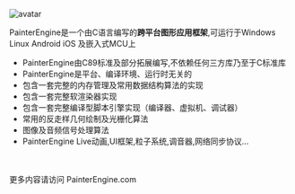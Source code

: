 ![avatar](supports/logo/logo_en.png)
<br>
 <p>PainterEngine是一个由C语言编写的<b>跨平台图形应用框架</b>,可运行于Windows Linux Android iOS 及嵌入式MCU上</p>
<p>
<ul>
   <li>PainterEngine由C89标准及部分拓展编写,不依赖任何三方库乃至于C标准库</li>
   <li>PainterEngine是平台、编译环境、运行时无关的</li>
   <li>包含一套完整的内存管理及常用数据结构算法的实现</li>
   <li>包含一套完整软渲染器实现</li>
   <li>包含一套完整编译型脚本引擎实现（编译器、虚拟机、调试器）</li>
   <li>常用的反走样几何绘制及光栅化算法</li>
   <li>图像及音频信号处理算法</li>
   <li>PainterEngine Live动画,UI框架,粒子系统,调音器,网络同步协议...</li>
</ul>
</p>
<br/><br/>
更多内容请访问 PainterEngine.com
<br/>
